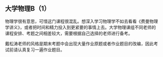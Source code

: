 ## 大学物理B（1）

物理学很有意思，可惜这门课程很混乱。想深入学习物理学不如去看看《费曼物理学讲义》，或者把时间和精力投入到更紧要的事情上去。大学物理课组不同老师的课程安排、考题之间相差较大，需要根据自己选择的老师进行备考。

戴松涛老师的风格是期末考题中会出现大量作业原题或者作业题目的改编，因此考试前请认真复习一遍作业题目。